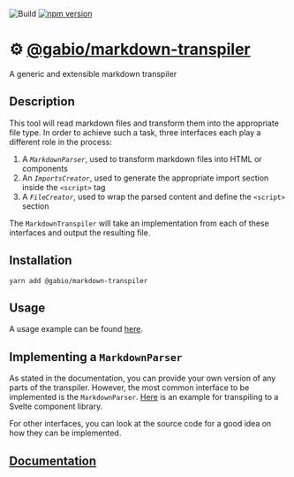 ![Build](https://github.com/vigenere23/gabio-markdown-transpiler/workflows/Build/badge.svg)
[![npm version](https://badge.fury.io/js/%40gabio%2Fmarkdown-transpiler.svg)](https://badge.fury.io/js/%40gabio%2Fmarkdown-transpiler)

# ⚙️ [@gabio/markdown-transpiler](https://www.npmjs.com/package/@gabio/markdown-transpiler)

A generic and extensible markdown transpiler

## Description

This tool will read markdown files and transform them into the appropriate file type. In order to achieve such a task, three interfaces each play a different role in the process:

1. A _`MarkdownParser`_, used to transform markdown files into HTML or components
2. An _`ImportsCreator`_, used to generate the appropriate import section inside the `<script>` tag
3. A _`FileCreator`_, used to wrap the parsed content and define the `<script>` section

The `MarkdownTranspiler` will take an implementation from each of these interfaces and output the resulting file.

## Installation

```
yarn add @gabio/markdown-transpiler
```

## Usage

A usage example can be found [here](https://github.com/vigenere23/gabio-markdown-transpiler/tree/master/example).

## Implementing a `MarkdownParser`

As stated in the documentation, you can provide your own version of any parts of the transpiler. However, the most common interface to be implemented is the `MarkdownParser`. [Here](https://github.com/vigenere23/gabio-design-svelte/blob/main/src/lib/markdown.ts) is an example for transpiling to a Svelte component library.

For other interfaces, you can look at the source code for a good idea on how they can be implemented.

## [Documentation](https://vigenere23.github.io/gabio-markdown-transpiler)

